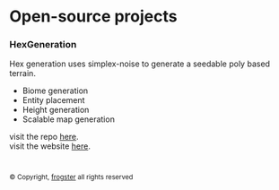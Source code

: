 
# Open-source projects

### HexGeneration
Hex generation uses simplex-noise to generate a seedable poly based terrain.
- Biome generation
- Entity placement
- Height generation
- Scalable map generation

visit the repo [here](https://github.com/Frogster-app/HexGeneration). \
visit the website [here](https://hex.frogster.app).

# 

<sub>© Copyright, [frogster](https://frogster.app) all rights reserved</sub>
